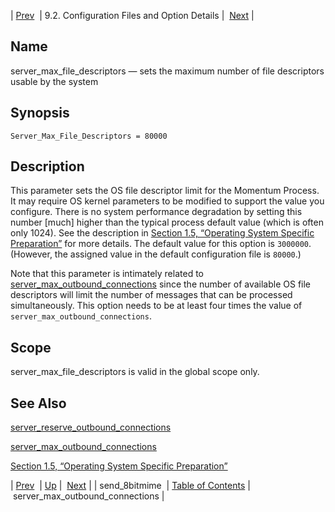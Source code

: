 | [Prev](conf.ref.send_8bitmime)  | 9.2. Configuration Files and Option Details |  [Next](conf.ref.server_max_outbound_connections.php) |

<a name="conf.ref.server_max_file_descriptors"></a>
## Name

server_max_file_descriptors — sets the maximum number of file descriptors usable by the system

## Synopsis

`Server_Max_File_Descriptors = 80000`

<a name="idp11677824"></a>
## Description

This parameter sets the OS file descriptor limit for the Momentum Process. It may require OS kernel parameters to be modified to support the value you configure. There is no system performance degradation by setting this number [much] higher than the typical process default value (which is often only 1024). See the description in [Section 1.5, “Operating System Specific Preparation”](install.os-specific "1.5. Operating System Specific Preparation") for more details. The default value for this option is `3000000`. (However, the assigned value in the default configuration file is `80000`.)

Note that this parameter is intimately related to [server_max_outbound_connections](conf.ref.server_max_outbound_connections "server_max_outbound_connections") since the number of available OS file descriptors will limit the number of messages that can be processed simultaneously. This option needs to be at least four times the value of `server_max_outbound_connections`.

<a name="idp11683392"></a>
## Scope

server_max_file_descriptors is valid in the global scope only.

<a name="idp11685056"></a>
## See Also

[server_reserve_outbound_connections](conf.ref.server_reserve_outbound_connections "server_reserve_outbound_connections")

[server_max_outbound_connections](conf.ref.server_max_outbound_connections "server_max_outbound_connections")

[Section 1.5, “Operating System Specific Preparation”](install.os-specific "1.5. Operating System Specific Preparation")

| [Prev](conf.ref.send_8bitmime)  | [Up](conf.ref.files.php) |  [Next](conf.ref.server_max_outbound_connections.php) |
| send_8bitmime  | [Table of Contents](index) |  server_max_outbound_connections |

